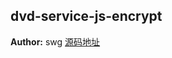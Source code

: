 <a name="module_dvd-service-js-encrypt"></a>

## dvd-service-js-encrypt
**Author:** swg [源码地址](http://gitlab.rd.vyohui.com/FE-Service/dvd-service-js-encrypt.git)  
